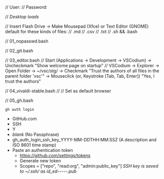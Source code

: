 // User: <user>
// Password: <password>

// *Desktop loads*

// Insert Flash Drive -> Make Mousepad (Xfce) or Text Editor (GNOME) default for these kinds of files:
// .md
// .csv
// .txt
// .sh && .bash

// 01_nopasswd.bash

// 02_git.bash

// 03_editor.bash
// Start (Applications -> Development -> VSCodium) -> Uncheckmark "Show welcome page on startup"
// VSCodium -> Explorer -> Open Folder -> ~/vsc/stg/ -> Checkmark "Trust the authors of all files in the parent folder 'vsc'" -> Mouseclick (or, Keystroke [Tab, Tab, Enter]) "Yes, I trust the authors"

// 04_vivaldi-stable.bash
//
// Set as default browser

// 05_gh.bash
```
gh auth login
```
- GitHub.com
- SSH
- Y
- *blank* (No Passphrase)
- gh_auth_login_ssh_key_YYYY-MM-DDTHH:MM:SSZ (A description and ISO 8601 time stamp)
- Paste an authentication token
	- https://github.com/settings/tokens
	- Generate new token
	- Scopes = ["repo", "read:org", "admin:public_key"]
*SSH key is saved to ~/.ssh/ as id_ed-----.pub*
